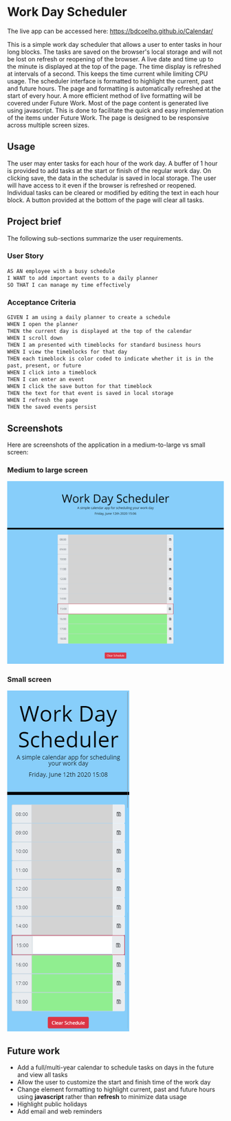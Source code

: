 # Work Day Scheduler

The live app can be accessed here: https://bdcoelho.github.io/Calendar/

This is a simple work day scheduler that allows a user to enter tasks in hour long blocks. The tasks are saved on the browser's local storage and will not be lost on refresh or reopening of the browser. A live date and time up to the minute is displayed at the top of the page. The time display is refreshed at intervals of a second. This keeps the time current while limiting CPU usage. The scheduler interface is formatted to highlight the current, past and future hours. The page and formatting is automatically refreshed at the start of every hour. A more efficient method of live formatting will be covered under Future Work. Most of the page content is generated live using javascript. This is done to facilitate the quick and easy implementation of the items under Future Work. The page is designed to be responsive across multiple screen sizes. 

## Usage

The user may enter tasks for each hour of the work day. A buffer of 1 hour is provided to add tasks at the start or finish of the regular work day. On clicking save, the data in the schedular is saved in local storage. The user will have access to it even if the browser is refreshed or reopened. Individual tasks can be cleared or modified by editing the text in each hour block. A button provided at the bottom of the page will clear all tasks.

## Project brief

The following sub-sections summarize the user requirements.

### User Story

```
AS AN employee with a busy schedule
I WANT to add important events to a daily planner
SO THAT I can manage my time effectively
```

### Acceptance Criteria

```
GIVEN I am using a daily planner to create a schedule
WHEN I open the planner
THEN the current day is displayed at the top of the calendar
WHEN I scroll down
THEN I am presented with timeblocks for standard business hours
WHEN I view the timeblocks for that day
THEN each timeblock is color coded to indicate whether it is in the past, present, or future
WHEN I click into a timeblock
THEN I can enter an event
WHEN I click the save button for that timeblock
THEN the text for that event is saved in local storage
WHEN I refresh the page
THEN the saved events persist
```
## Screenshots

Here are screenshots of the application in a medium-to-large vs small screen:

### Medium to large screen
![Medium to Large](https://github.com/bdcoelho/Calendar/blob/master/assets/img/MediumToLarger.png "Medium to Large")

### Small screen
![Small](https://github.com/bdcoelho/Calendar/blob/master/assets/img/Small.png "Small")


## Future work

* Add a full/multi-year calendar to schedule tasks on days in the future and view all tasks
* Allow the user to customize the start and finish time of the work day
* Change element formatting to highlight current, past and future hours using **javascript** rather than **refresh** to minimize data usage
* Highlight public holidays
* Add email and web reminders

